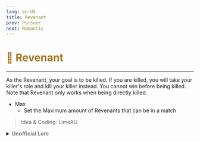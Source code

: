 ```yaml
---
lang: en-US
title: Revenant
prev: Pursuer
next: Romantic
---
```


# <font color="#a37621">👻 <b>Revenant</b></font> <Badge text="Benign" type="tip" vertical="middle"/>
---

As the Revenant, your goal is to be killed. If you
are killed, you will take your killer's role and kill your killer instead. You cannot win before being killed.
Note that Revenant only works when being directly killed.

* Max
  * Set the Maximum amount of Revenants that can be in a match

> Idea & Coding: LimeAU

<details>
<summary><b><font color=gray>Unofficial Lore</font></b></summary>

Placeholder: This role is a ROLE OH EM GOSH
> Submitted by: Member
</details>